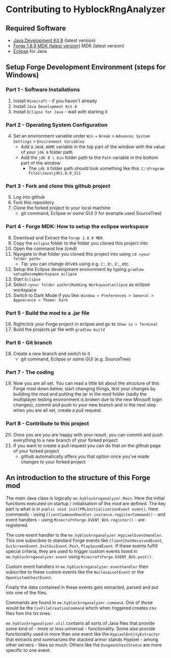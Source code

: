 # Contributing to HyblockRngAnalyzer

## Required Software
- [Java Development Kit 8](https://www.oracle.com/java/technologies/downloads/#java8-windows) (latest version)
- [Forge 1.8.9 MDK (latest version)](https://files.minecraftforge.net/net/minecraftforge/forge/index_1.8.9.html) MDK (latest version)
- [Eclipse](https://www.eclipse.org/downloads/) for Java

## Setup Forge Development Environment (steps for Windows)
### Part 1 - Software Installations
1. Install `Minecraft` - if you haven't already
2. Install `Java Development Kit 8`
3. Install `Eclipse for Java` - wait with starting it
### Part 2 - Operating System Configuration
4. Set an environment variable under `Win` + `Break` > `Advances System Settings` > `Environment Variables` 
    - Add a `JAVA_HOME` variable in the top part of the window with the value of your `jdk 8` folder path
    - Add the `jdk 8 \ bin` folder path to the `Path` variable in the bottom part of the window
        - The `jdk 8` folder path should look something like this: `C:\Program Files\Java\jdk1.8.0_311`
### Part 3 - Fork and clone this github project
5. Log into github
6. Fork this repository
7. Clone the forked project to your local machine 
    - git command, Eclipse or some GUI (I for example used SourceTree)
### Part 4 - Forge MDK: How to setup the eclipse workspace
8. Download and Extract the `Forge 1.8.9 MDK`
9. Copy the `eclipse` folder to the folder you cloned this project into
10. Open the command line (cmd) 
11. Navigate to that folder you cloned this project into using `cd <your folder path>`
    - Tip: you can change drives using e.g. `C:`, `D:`, `E:`, etc.
12. Setup the Eclipse development environment by typing `gradlew setupDecompWorkspace eclipse`
13. Start `Eclipse`
14. Select `<your folder path>\Modding Workspace\eclipse` as eclipse workspace
15. Switch to Dark Mode if you like: `Window > Preferences > General > Appearance > Theme: Dark`
### Part 5 - Build the mod to a .jar file
16. Rightclick your Forge project in eclipse and go to `Show in > Terminal`
17. Build the projects jar file with `gradlew build`
### Part 6 - Git branch
18. Create a new branch and switch to it
    - git command, Eclipse or some GUI (e.g. SourceTree)
### Part 7 - The coding
19. Now you are all set. You can read a little bit about the structure of this Forge mod down below, start changing things, test your changes by building the mod and putting the jar in the mod folder (sadly the multiplayer testing environment is broken due to the new Mirosoft login changes), commit and push to your new branch and in the next step when you are all set, create a pull request.
### Part 8 - Contribute to this project
20. Once you are you are happy with your result, you can commit and push everything to a new branch of your forked project
21. If you want to create a pull request you can do that on the github page of your forked project
    - github automatically offers you that option once you've made changes to your forked project

## An introduction to the structure of this Forge mod
The main Java class is logically `me.hyblockrnganalyzer.Main`. Here the initial functions executed on startup / initialisation of the mod are defined. The key part is what is in `public void init(FMLInitializationEvent event)`. Here commands - using `ClientCommandHandler.instance.registerCommand()` - and event handlers - using `MinecraftForge.EVENT_BUS.register()` - are registered.

The core event handler is the `me.hyblockrnganalyzer.HypixelEventHandler`. This one subscibes to standard Forge events like `ClientChatReceivedEvent`, `GuiScreenEvent.InitGuiEvent.Post`, `PlaySoundEvent`. If these events fulfill special criteria, they are used to trigger custom events listed in `me.hyblockrnganalyzer.event` using `MinecraftForge.EVENT_BUS.post()`.

Custom event handlers in `me.hyblockrnganalyzer.eventhandler` then subscribe to these custom events like the `NucleusLootEvent` or the `OpenCustomChestEvent`.

Finally the data contained in these events gets extracted, parsed and put into one of the files.

Commands are found in `me.hyblockrnganalyzer.command`. One of those would be the `CsvFileCreationCommand` which when triggered creates csv files fom the txt ones.

`me.hyblockrnganalyzer.util` contains all sorts of Java files that provide some kind of - more or less universal - functionality. Some also provide functionality used in more than one event like the `HypixelEntityExtractor` that extracts and summarizes the stacked armor stands Hypixel - among other servers - likes so much. Others like the `DungeonChestStatus` are more specific to one event.

